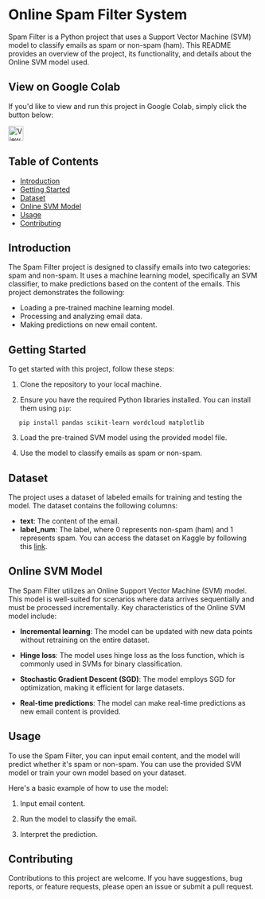 # Online Spam Filter System

Spam Filter is a Python project that uses a Support Vector Machine (SVM) model to classify emails as spam or non-spam (ham). This README provides an overview of the project, its functionality, and details about the Online SVM model used.

## View on Google Colab

If you'd like to view and run this project in Google Colab, simply click the button below:

<a href="https://colab.research.google.com/drive/1yGL34XXl7gt0DvVp5cwiIwprnfy7lZpz?usp=sharing" target="_blank">
  <img src="https://colab.research.google.com/assets/colab-badge.svg" alt="View on Google Colab" style="height: 30px;"/>
</a>

## Table of Contents

- [Introduction](#introduction)
- [Getting Started](#getting-started)
- [Dataset](#dataset)
- [Online SVM Model](#online-svm-model)
- [Usage](#usage)
- [Contributing](#contributing)

## Introduction

The Spam Filter project is designed to classify emails into two categories: spam and non-spam. It uses a machine learning model, specifically an SVM classifier, to make predictions based on the content of the emails. This project demonstrates the following:

- Loading a pre-trained machine learning model.
- Processing and analyzing email data.
- Making predictions on new email content.

## Getting Started

To get started with this project, follow these steps:

1. Clone the repository to your local machine.

2. Ensure you have the required Python libraries installed. You can install them using `pip`:

```
   pip install pandas scikit-learn wordcloud matplotlib
```
3. Load the pre-trained SVM model using the provided model file.

4. Use the model to classify emails as spam or non-spam.

## Dataset

The project uses a dataset of labeled emails for training and testing the model. The dataset contains the following columns:

- **text**: The content of the email.
- **label_num**: The label, where 0 represents non-spam (ham) and 1 represents spam.
You can access the dataset on Kaggle by following this [link](https://www.kaggle.com/datasets/venky73/spam-mails-dataset).
## Online SVM Model

The Spam Filter utilizes an Online Support Vector Machine (SVM) model. This model is well-suited for scenarios where data arrives sequentially and must be processed incrementally. Key characteristics of the Online SVM model include:

- **Incremental learning**: The model can be updated with new data points without retraining on the entire dataset.

- **Hinge loss**: The model uses hinge loss as the loss function, which is commonly used in SVMs for binary classification.

- **Stochastic Gradient Descent (SGD)**: The model employs SGD for optimization, making it efficient for large datasets.

- **Real-time predictions**: The model can make real-time predictions as new email content is provided.

## Usage

To use the Spam Filter, you can input email content, and the model will predict whether it's spam or non-spam. You can use the provided SVM model or train your own model based on your dataset.

Here's a basic example of how to use the model:

1. Input email content.

2. Run the model to classify the email.

3. Interpret the prediction.

## Contributing

Contributions to this project are welcome. If you have suggestions, bug reports, or feature requests, please open an issue or submit a pull request.

